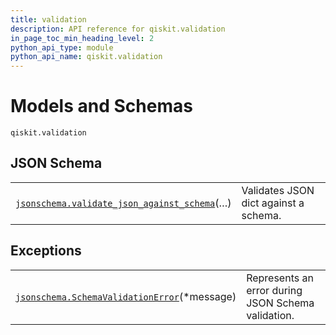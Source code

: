 ```yaml
---
title: validation
description: API reference for qiskit.validation
in_page_toc_min_heading_level: 2
python_api_type: module
python_api_name: qiskit.validation
---
```


<span id="module-qiskit.validation" />

<span id="qiskit-validation" />

# Models and Schemas

<span id="module-qiskit.validation" />

`qiskit.validation`

## JSON Schema

|                                                                                                                                                                       |                                       |
| --------------------------------------------------------------------------------------------------------------------------------------------------------------------- | ------------------------------------- |
| [`jsonschema.validate_json_against_schema`](qiskit.validation.jsonschema.validate_json_against_schema "qiskit.validation.jsonschema.validate_json_against_schema")(…) | Validates JSON dict against a schema. |

## Exceptions

|                                                                                                                                                          |                                                    |
| -------------------------------------------------------------------------------------------------------------------------------------------------------- | -------------------------------------------------- |
| [`jsonschema.SchemaValidationError`](qiskit.validation.jsonschema.SchemaValidationError "qiskit.validation.jsonschema.SchemaValidationError")(\*message) | Represents an error during JSON Schema validation. |

